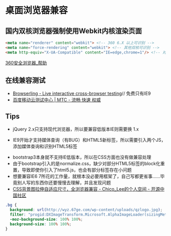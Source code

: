 # 桌面浏览器兼容

## 国内双核浏览器强制使用Webkit内核渲染页面
```html
<meta name="renderer" content="webkit"> <!-- 360 6.X 以上可识别 -->
<meta name="force-rendering" content="webkit"> <!-- 其他双核可识别 -->
<meta http-equiv="X-UA-Compatible" content="IE=edge,chrome=1"/> <!-- 对于没有自带 IE7 内核的浏览器 强制使用用户已安装的最高版本浏览器渲染, 有Chrome框架的优先使用 -->
```
[360安全浏览器_帮助](http://se.360.cn/v6/help/meta.html)

## 在线兼容测试
* [Browserling - Live interactive cross-browser testing](https://www.browserling.com/browse/ie/9/baidu.com)// 免费只有IE9
* [百度移动云测试中心 | MTC - 流畅 快速 权威](http://mtc.baidu.com/?pname=mymtc&type=webapp)

## Tips
* jQuery 2.x只支持现代浏览器，所以要兼容低版本IE则需要换 1.x 
- IE9开始才支持媒体查询（有BUG）和HTML5新标签，所以需要引入两个JS，添加媒体查询和识别HTML5标签 
* bootstrap3本身就不支持IE低版本，所以在CSS方面也没有做兼容处理 
* 由于bootstrap引入的是normalize.css，缺少对部分HTML5标签的block化重置，导致即使你引入了html5.js，也会有部分标签存在小问题
* 想要兼容IE6 7所花的工作量，就根本没必要用框架了，自己写都更省事……毕竟别人写的东西你还要慢慢去理解，并且发现问题
* [CSS背景图拉伸自适应尺寸，全浏览器兼容 - Chico_Lee的个人空间 - 开源中国社区](http://my.oschina.net/u/555639/blog/419020)

```css
.bg {  
  background: url(http://wyz.67ge.com/wp-content/uploads/qzlogo.jpg);  
  filter: "progid:DXImageTransform.Microsoft.AlphaImageLoader(sizingMethod='scale')";  
  -moz-background-size: 100% 100%;  
  background-size: 100% 100%;  
}
```
